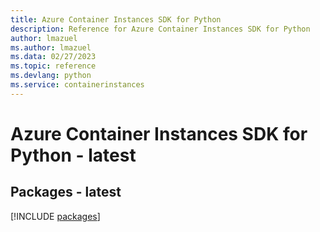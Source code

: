 ```yaml
---
title: Azure Container Instances SDK for Python
description: Reference for Azure Container Instances SDK for Python
author: lmazuel
ms.author: lmazuel
ms.data: 02/27/2023
ms.topic: reference
ms.devlang: python
ms.service: containerinstances
---
```

# Azure Container Instances SDK for Python - latest
## Packages - latest
[!INCLUDE [packages](container-instances-index.md)]
